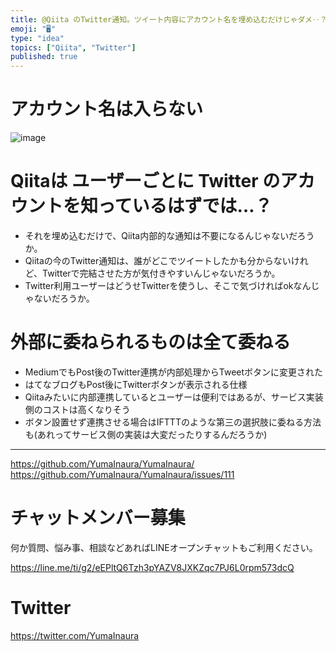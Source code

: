 ```yaml
---
title: @Qiita のTwitter通知。ツイート内容にアカウント名を埋め込むだけじゃダメ‥？
emoji: "🖥"
type: "idea"
topics: ["Qiita", "Twitter"]
published: true
---
```



# アカウント名は入らない

![image](https://user-images.githubusercontent.com/13635059/50569628-4898fd80-0dad-11e9-9ec6-975c505f9097.png)


# Qiitaは ユーザーごとに Twitter のアカウントを知っているはずでは…？

- それを埋め込むだけで、Qiita内部的な通知は不要になるんじゃないだろうか。
- Qiitaの今のTwitter通知は、誰がどこでツイートしたかも分からないけれど、Twitterで完結させた方が気付きやすいんじゃないだろうか。
- Twitter利用ユーザーはどうせTwitterを使うし、そこで気づければokなんじゃないだろうか。

# 外部に委ねられるものは全て委ねる

- MediumでもPost後のTwitter連携が内部処理からTweetボタンに変更された
- はてなブログもPost後にTwitterボタンが表示される仕様
- Qiitaみたいに内部連携しているとユーザーは便利ではあるが、サービス実装側のコストは高くなりそう
- ボタン設置せず連携させる場合はIFTTTのような第三の選択肢に委ねる方法も(あれってサービス側の実装は大変だったりするんだろうか)




---

https://github.com/YumaInaura/YumaInaura/
https://github.com/YumaInaura/YumaInaura/issues/111








<!-- Update From Qiita API -->

# チャットメンバー募集


何か質問、悩み事、相談などあればLINEオープンチャットもご利用ください。

https://line.me/ti/g2/eEPltQ6Tzh3pYAZV8JXKZqc7PJ6L0rpm573dcQ





# Twitter


https://twitter.com/YumaInaura


<!-- Update From Qiita API -->



